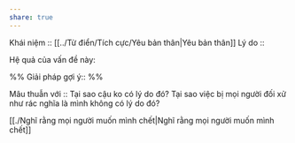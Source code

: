 ```yaml
---
share: true
---
```

Khái niệm :: [[../Từ điển/Tích cực/Yêu bản thân|Yêu bản thân]]
Lý do :: 

Hệ quả của vấn đề này:


%%
Giải pháp gợi ý:: 
%%



Mâu thuẫn với :: Tại sao cậu ko có lý do đó? Tại sao việc bị mọi người đối xử như rác nghĩa là mình không có lý do đó?


[[./Nghĩ rằng mọi người muốn mình chết|Nghĩ rằng mọi người muốn mình chết]]